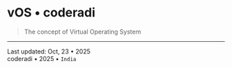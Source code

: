 # vOS &bull; coderadi

> The concept of Virtual Operating System

---

Last updated: Oct, 23 &bull; 2025<br>
coderadi &bull; 2025 &bull; `India`